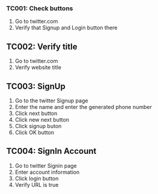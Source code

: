 ### TC001: Check buttons

1. Go to twitter.com 
2. Verify that Signup and Login button there

## TC002: Verify title

1. Go to twitter.com
2. Verify website title

## TC003: SignUp 

1. Go to the twitter Signup page
2. Enter the name and enter the generated phone number
3. Click next button
4. Click new next button
5. Click signup buton
6. Click OK button

## TC004: SignIn Account

1. Go to twitter Signin page
2. Enter account information
3. Click login button
4. Verify URL is true